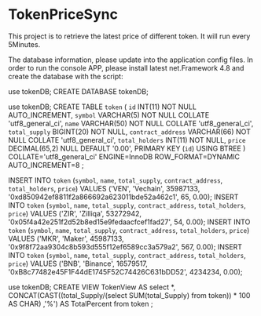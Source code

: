 # TokenPriceSync

This project is to retrieve the latest price of different token. 
It will run every 5Minutes.

The database information, please update into the application config files. 
In order to run the console APP, please install latest net.Framework 4.8 and create the database with the script:

use tokenDB;
CREATE DATABASE tokenDB;

use tokenDB;
CREATE TABLE `token` (
`id` INT(11) NOT NULL AUTO_INCREMENT,
`symbol` VARCHAR(5) NOT NULL COLLATE 'utf8_general_ci',
`name` VARCHAR(50) NOT NULL COLLATE 'utf8_general_ci',
`total_supply` BIGINT(20) NOT NULL,
`contract_address` VARCHAR(66) NOT NULL COLLATE 'utf8_general_ci',
`total_holders` INT(11) NOT NULL,
`price` DECIMAL(65,2) NULL DEFAULT '0.00',
PRIMARY KEY (`id`) USING BTREE
)
COLLATE='utf8_general_ci'
ENGINE=InnoDB
ROW_FORMAT=DYNAMIC
AUTO_INCREMENT=8
;

INSERT INTO `token` (`symbol`, `name`, `total_supply`, `contract_address`, 
`total_holders`, `price`) VALUES ('VEN', 'Vechain', 35987133, 
'0xd850942ef8811f2a866692a623011bde52a462c1', 65, 0.00);
INSERT INTO `token` (`symbol`, `name`, `total_supply`, `contract_address`, 
`total_holders`, `price`) VALUES ('ZIR', 'Zilliqa', 53272942, 
'0x05f4a42e251f2d52b8ed15e9fedaacfcef1fad27', 54, 0.00);
INSERT INTO `token` (`symbol`, `name`, `total_supply`, `contract_address`, 
`total_holders`, `price`) VALUES ('MKR', 'Maker', 45987133, 
'0x9f8f72aa9304c8b593d555f12ef6589cc3a579a2', 567, 0.00);
INSERT INTO `token` (`symbol`, `name`, `total_supply`, `contract_address`, 
`total_holders`, `price`) VALUES ('BNB', 'Binance', 16579517, 
'0xB8c77482e45F1F44dE1745F52C74426C631bDD52', 4234234, 0.00);

use tokenDB;
CREATE VIEW TokenView AS
select *, CONCAT(CAST((total_Supply/(select SUM(total_Supply) from token)) * 100  AS CHAR) ,'%') AS TotalPercent from token ;
